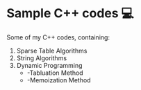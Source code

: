 # Sample C++ codes :computer:
Some of my C++ codes, containing:
1. Sparse Table Algorithms
2. String Algorithms
3. Dynamic Programming
    * -Tabluation Method
    * -Memoization Method

